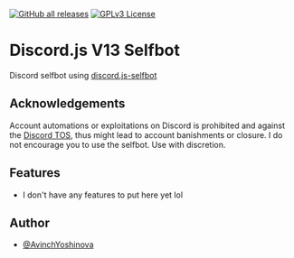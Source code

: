 [![GitHub all releases](https://img.shields.io/github/downloads/AvinchYoshinova/DJS-v13-Selfbot/total)](https://github.com/AvinchYoshinova/DJS-v13-Selfbot/releases)
[![GPLv3 License](https://img.shields.io/badge/License-GPL%20v3-yellow.svg)](https://opensource.org/licenses/)

# Discord.js V13 Selfbot

Discord selfbot using [discord.js-selfbot](https://github.com/aiko-chan-ai/discord.js-selfbot-v13)

## Acknowledgements

Account automations or exploitations on Discord is prohibited and against the [Discord TOS](https://discord.com/terms), thus might lead to account banishments or closure. I do not encourage you to use the selfbot. Use with discretion.
## Features

- I don't have any features to put here yet lol
## Author

- [@AvinchYoshinova](https://github.com/AvinchYoshinova)

